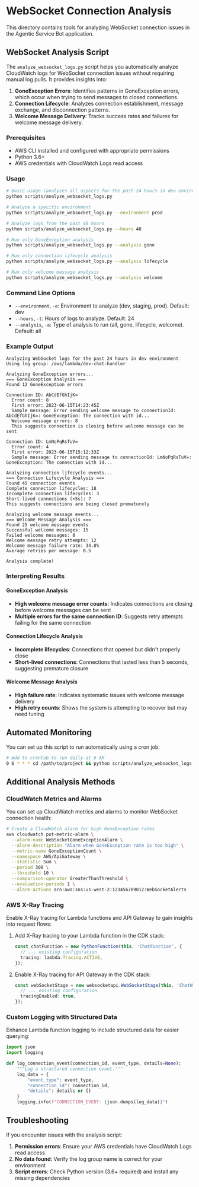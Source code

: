 # WebSocket Connection Analysis

This directory contains tools for analyzing WebSocket connection issues in the Agentic Service Bot application.

## WebSocket Analysis Script

The `analyze_websocket_logs.py` script helps you automatically analyze CloudWatch logs for WebSocket connection issues without requiring manual log pulls. It provides insights into:

1. **GoneException Errors**: Identifies patterns in GoneException errors, which occur when trying to send messages to closed connections.
2. **Connection Lifecycle**: Analyzes connection establishment, message exchange, and disconnection patterns.
3. **Welcome Message Delivery**: Tracks success rates and failures for welcome message delivery.

### Prerequisites

- AWS CLI installed and configured with appropriate permissions
- Python 3.6+
- AWS credentials with CloudWatch Logs read access

### Usage

```bash
# Basic usage (analyzes all aspects for the past 24 hours in dev environment)
python scripts/analyze_websocket_logs.py

# Analyze a specific environment
python scripts/analyze_websocket_logs.py --environment prod

# Analyze logs from the past 48 hours
python scripts/analyze_websocket_logs.py --hours 48

# Run only GoneException analysis
python scripts/analyze_websocket_logs.py --analysis gone

# Run only connection lifecycle analysis
python scripts/analyze_websocket_logs.py --analysis lifecycle

# Run only welcome message analysis
python scripts/analyze_websocket_logs.py --analysis welcome
```

### Command Line Options

- `--environment`, `-e`: Environment to analyze (dev, staging, prod). Default: dev
- `--hours`, `-t`: Hours of logs to analyze. Default: 24
- `--analysis`, `-a`: Type of analysis to run (all, gone, lifecycle, welcome). Default: all

### Example Output

```
Analyzing WebSocket logs for the past 24 hours in dev environment
Using log group: /aws/lambda/dev-chat-handler

Analyzing GoneException errors...
=== GoneException Analysis ===
Found 12 GoneException errors

Connection ID: AbCdEfGhIjK=
  Error count: 8
  First error: 2023-06-15T14:23:45Z
  Sample message: Error sending welcome message to connectionId: AbCdEfGhIjK=: GoneException: The connection with id...
  Welcome message errors: 8
  This suggests connection is closing before welcome message can be sent

Connection ID: LmNoPqRsTuV=
  Error count: 4
  First error: 2023-06-15T15:12:33Z
  Sample message: Error sending message to connectionId: LmNoPqRsTuV=: GoneException: The connection with id...

Analyzing connection lifecycle events...
=== Connection Lifecycle Analysis ===
Found 45 connection events
Complete connection lifecycles: 18
Incomplete connection lifecycles: 3
Short-lived connections (<5s): 7
This suggests connections are being closed prematurely

Analyzing welcome message events...
=== Welcome Message Analysis ===
Found 25 welcome message events
Successful welcome messages: 15
Failed welcome messages: 8
Welcome message retry attempts: 12
Welcome message failure rate: 34.8%
Average retries per message: 0.5

Analysis complete!
```

### Interpreting Results

#### GoneException Analysis
- **High welcome message error counts**: Indicates connections are closing before welcome messages can be sent
- **Multiple errors for the same connection ID**: Suggests retry attempts failing for the same connection

#### Connection Lifecycle Analysis
- **Incomplete lifecycles**: Connections that opened but didn't properly close
- **Short-lived connections**: Connections that lasted less than 5 seconds, suggesting premature closure

#### Welcome Message Analysis
- **High failure rate**: Indicates systematic issues with welcome message delivery
- **High retry counts**: Shows the system is attempting to recover but may need tuning

## Automated Monitoring

You can set up this script to run automatically using a cron job:

```bash
# Add to crontab to run daily at 6 AM
0 6 * * * cd /path/to/project && python scripts/analyze_websocket_logs.py > /path/to/logs/websocket_analysis_$(date +\%Y\%m\%d).log
```

## Additional Analysis Methods

### CloudWatch Metrics and Alarms

You can set up CloudWatch metrics and alarms to monitor WebSocket connection health:

```bash
# Create a CloudWatch alarm for high GoneException rates
aws cloudwatch put-metric-alarm \
  --alarm-name WebSocketGoneExceptionAlarm \
  --alarm-description "Alarm when GoneException rate is too high" \
  --metric-name GoneExceptionCount \
  --namespace AWS/ApiGateway \
  --statistic Sum \
  --period 300 \
  --threshold 10 \
  --comparison-operator GreaterThanThreshold \
  --evaluation-periods 1 \
  --alarm-actions arn:aws:sns:us-west-2:123456789012:WebSocketAlerts
```

### AWS X-Ray Tracing

Enable X-Ray tracing for Lambda functions and API Gateway to gain insights into request flows:

1. Add X-Ray tracing to your Lambda function in the CDK stack:
   ```typescript
   const chatFunction = new PythonFunction(this, 'ChatFunction', {
     // ... existing configuration
     tracing: lambda.Tracing.ACTIVE,
   });
   ```

2. Enable X-Ray tracing for API Gateway in the CDK stack:
   ```typescript
   const webSocketStage = new websocketapi.WebSocketStage(this, 'ChatWebSocketStage', {
     // ... existing configuration
     tracingEnabled: true,
   });
   ```

### Custom Logging with Structured Data

Enhance Lambda function logging to include structured data for easier querying:

```python
import json
import logging

def log_connection_event(connection_id, event_type, details=None):
    """Log a structured connection event."""
    log_data = {
        "event_type": event_type,
        "connection_id": connection_id,
        "details": details or {}
    }
    logging.info(f"CONNECTION_EVENT: {json.dumps(log_data)}")
```

## Troubleshooting

If you encounter issues with the analysis script:

1. **Permission errors**: Ensure your AWS credentials have CloudWatch Logs read access
2. **No data found**: Verify the log group name is correct for your environment
3. **Script errors**: Check Python version (3.6+ required) and install any missing dependencies 